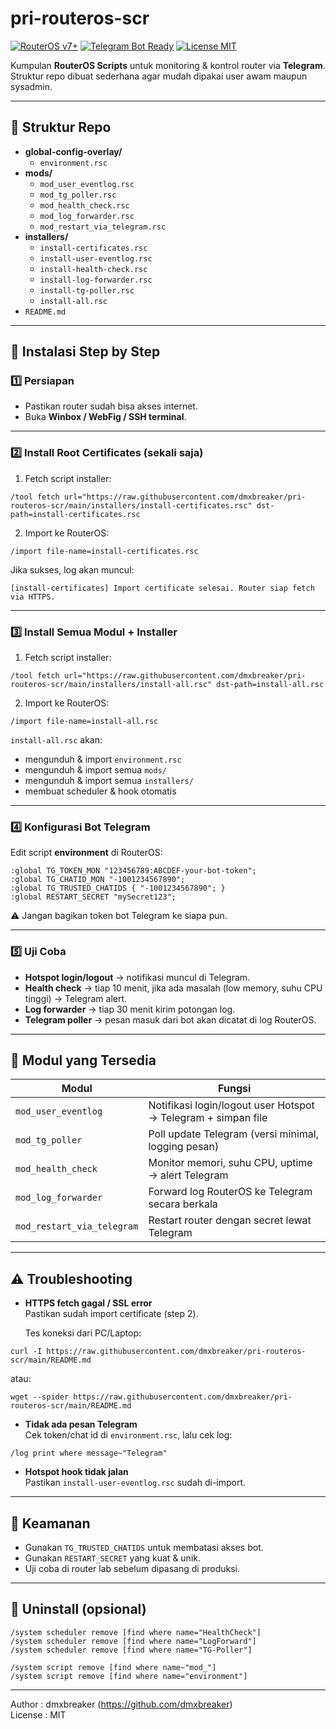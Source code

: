 # pri-routeros-scr

[![RouterOS v7+](https://img.shields.io/badge/RouterOS-v7+-blue.svg)]()
[![Telegram Bot Ready](https://img.shields.io/badge/Telegram-Bot%20Ready-29a1d4.svg?logo=telegram)]()
[![License MIT](https://img.shields.io/badge/license-MIT-green.svg)](LICENSE)

Kumpulan **RouterOS Scripts** untuk monitoring & kontrol router via **Telegram**.  
Struktur repo dibuat sederhana agar mudah dipakai user awam maupun sysadmin.

---

## 📂 Struktur Repo

- **global-config-overlay/**
  - `environment.rsc`
- **mods/**
  - `mod_user_eventlog.rsc`
  - `mod_tg_poller.rsc`
  - `mod_health_check.rsc`
  - `mod_log_forwarder.rsc`
  - `mod_restart_via_telegram.rsc`
- **installers/**
  - `install-certificates.rsc`
  - `install-user-eventlog.rsc`
  - `install-health-check.rsc`
  - `install-log-forwarder.rsc`
  - `install-tg-poller.rsc`
  - `install-all.rsc`
- `README.md`

---

## 🚀 Instalasi Step by Step

### 1️⃣ Persiapan
- Pastikan router sudah bisa akses internet.  
- Buka **Winbox / WebFig / SSH terminal**.

---

### 2️⃣ Install Root Certificates (sekali saja)

1. Fetch script installer:
```rsc
/tool fetch url="https://raw.githubusercontent.com/dmxbreaker/pri-routeros-scr/main/installers/install-certificates.rsc" dst-path=install-certificates.rsc
```

2. Import ke RouterOS:
```rsc
/import file-name=install-certificates.rsc
```

Jika sukses, log akan muncul:
```text
[install-certificates] Import certificate selesai. Router siap fetch via HTTPS.
```

---

### 3️⃣ Install Semua Modul + Installer

1. Fetch script installer:
```rsc
/tool fetch url="https://raw.githubusercontent.com/dmxbreaker/pri-routeros-scr/main/installers/install-all.rsc" dst-path=install-all.rsc
```

2. Import ke RouterOS:
```rsc
/import file-name=install-all.rsc
```

`install-all.rsc` akan:
- mengunduh & import `environment.rsc`  
- mengunduh & import semua `mods/`  
- mengunduh & import semua `installers/`  
- membuat scheduler & hook otomatis  

---

### 4️⃣ Konfigurasi Bot Telegram

Edit script **environment** di RouterOS:

```rsc
:global TG_TOKEN_MON "123456789:ABCDEF-your-bot-token";
:global TG_CHATID_MON "-1001234567890";
:global TG_TRUSTED_CHATIDS { "-1001234567890"; }
:global RESTART_SECRET "mySecret123";
```

⚠️ Jangan bagikan token bot Telegram ke siapa pun.

---

### 5️⃣ Uji Coba

- **Hotspot login/logout** → notifikasi muncul di Telegram.  
- **Health check** → tiap 10 menit, jika ada masalah (low memory, suhu CPU tinggi) → Telegram alert.  
- **Log forwarder** → tiap 30 menit kirim potongan log.  
- **Telegram poller** → pesan masuk dari bot akan dicatat di log RouterOS.  

---

## 📲 Modul yang Tersedia

| Modul                        | Fungsi                                                                 |
|-------------------------------|------------------------------------------------------------------------|
| `mod_user_eventlog`           | Notifikasi login/logout user Hotspot → Telegram + simpan file          |
| `mod_tg_poller`               | Poll update Telegram (versi minimal, logging pesan)                   |
| `mod_health_check`            | Monitor memori, suhu CPU, uptime → alert Telegram                     |
| `mod_log_forwarder`           | Forward log RouterOS ke Telegram secara berkala                       |
| `mod_restart_via_telegram`    | Restart router dengan secret lewat Telegram                           |

---

## ⚠️ Troubleshooting

- **HTTPS fetch gagal / SSL error**  
  Pastikan sudah import certificate (step 2).  

  Tes koneksi dari PC/Laptop:
```shell
curl -I https://raw.githubusercontent.com/dmxbreaker/pri-routeros-scr/main/README.md
```

atau:
```shell
wget --spider https://raw.githubusercontent.com/dmxbreaker/pri-routeros-scr/main/README.md
```

- **Tidak ada pesan Telegram**  
  Cek token/chat id di `environment.rsc`, lalu cek log:
```rsc
/log print where message~"Telegram"
```

- **Hotspot hook tidak jalan**  
  Pastikan `install-user-eventlog.rsc` sudah di-import.  

---

## 🔐 Keamanan

- Gunakan `TG_TRUSTED_CHATIDS` untuk membatasi akses bot.  
- Gunakan `RESTART_SECRET` yang kuat & unik.  
- Uji coba di router lab sebelum dipasang di produksi.  

---

## 🧹 Uninstall (opsional)

```rsc
/system scheduler remove [find where name="HealthCheck"]
/system scheduler remove [find where name="LogForward"]
/system scheduler remove [find where name="TG-Poller"]

/system script remove [find where name~"mod_"]
/system script remove [find where name="environment"]
```

---

Author : dmxbreaker (https://github.com/dmxbreaker)  
License : MIT
